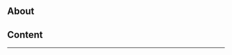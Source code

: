 <!--- 这里是私聊区，你在这里的全部内容只会被我一个人看到，请畅所欲言，规则除了重复加入以外其他全部适用--->

## About
<!---在这里介绍你自己--->

## Content
<!---在这里写正文--->

-----
<!---附上你的签名（座右铭）（如果有且愿意填写）--->

